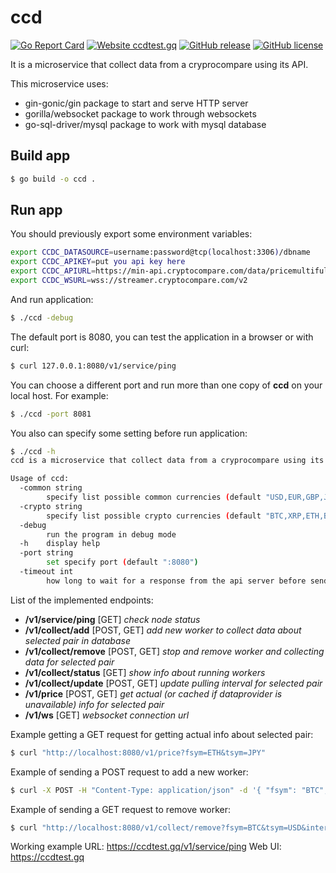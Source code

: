 # ccd

[![Go Report Card](https://goreportcard.com/badge/github.com/streamdp/ccd)](https://goreportcard.com/report/github.com/streamdp/ccd)
[![Website ccdtest.gq](https://img.shields.io/website-up-down-green-red/https/ccdtest.gq.svg)](https://ccdtest.gq/)
[![GitHub release](https://img.shields.io/github/release/streamdp/ccd.svg)](https://github.com/streamdp/ccd/releases/)
[![GitHub license](https://img.shields.io/github/license/streamdp/ccd.svg)](https://github.com/streamdp/ccd/blob/main/LICENSE)

It is a microservice that collect data from a cryprocompare using its API.

This microservice uses:

* gin-gonic/gin package to start and serve HTTP server
* gorilla/websocket package to work through websockets
* go-sql-driver/mysql package to work with mysql database

## Build app

```bash
$ go build -o ccd .
````

## Run app
You should previously export some environment variables:

```bash
export CCDC_DATASOURCE=username:password@tcp(localhost:3306)/dbname
export CCDC_APIKEY=put you api key here
export CCDC_APIURL=https://min-api.cryptocompare.com/data/pricemultifull
export CCDC_WSURL=wss://streamer.cryptocompare.com/v2
```
And run application:
```bash
$ ./ccd -debug
```

The default port is 8080, you can test the application in a browser or with curl:

```bash
$ curl 127.0.0.1:8080/v1/service/ping
```

You can choose a different port and run more than one copy of **ccd** on your local host. For example:

```bash
$ ./ccd -port 8081
``` 

You also can specify some setting before run application: 
```bash
$ ./ccd -h
ccd is a microservice that collect data from a cryprocompare using its API.

Usage of ccd:
  -common string
        specify list possible common currencies (default "USD,EUR,GBP,JPY,RUR")
  -crypto string
        specify list possible crypto currencies (default "BTC,XRP,ETH,BCH,EOS,LTC,XMR,DASH")
  -debug
        run the program in debug mode
  -h    display help
  -port string
        set specify port (default ":8080")
  -timeout int
        how long to wait for a response from the api server before sending data from the cache (default 1000)
```

List of the implemented endpoints:
* **/v1/service/ping** [GET]   _check node status_
* **/v1/collect/add** [POST, GET] _add new worker to collect data about selected pair in database_
* **/v1/collect/remove** [POST, GET] _stop and remove worker and collecting data for selected pair_
* **/v1/collect/status** [GET] _show info about running workers_
* **/v1/collect/update** [POST, GET]  _update pulling interval for selected pair_
* **/v1/price** [POST, GET] _get actual (or cached if dataprovider is unavailable) info for selected pair_
* **/v1/ws** [GET] _websocket connection url_

Example getting a GET request for getting actual info about selected pair:

```bash
$ curl "http://localhost:8080/v1/price?fsym=ETH&tsym=JPY"
```

Example of sending a POST request to add a new worker:

```bash
$ curl -X POST -H "Content-Type: application/json" -d '{ "fsym": "BTC", "tsym": "USD", "interval": 60}' "http://localhost:8080/v1/collect/add"
```

Example of sending a GET request to remove worker:

```bash
$ curl "http://localhost:8080/v1/collect/remove?fsym=BTC&tsym=USD&interval=60"
```

Working example URL: https://ccdtest.gq/v1/service/ping
Web UI: https://ccdtest.gq
